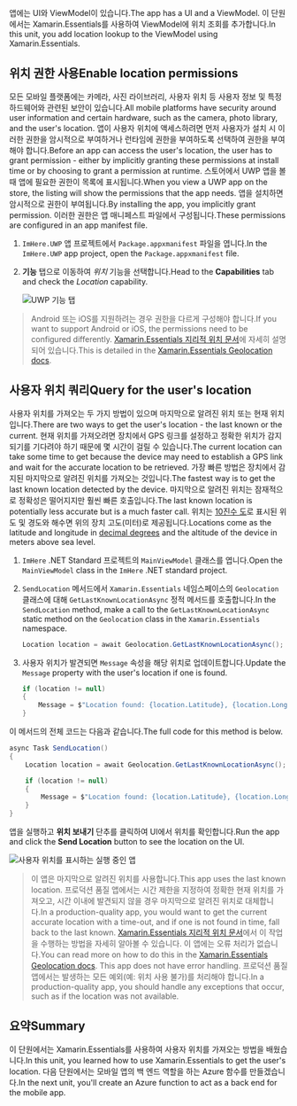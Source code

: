 <span data-ttu-id="97f57-101">앱에는 UI와 ViewModel이 있습니다.</span><span class="sxs-lookup"><span data-stu-id="97f57-101">The app has a UI and a ViewModel.</span></span> <span data-ttu-id="97f57-102">이 단원에서는 Xamarin.Essentials를 사용하여 ViewModel에 위치 조회를 추가합니다.</span><span class="sxs-lookup"><span data-stu-id="97f57-102">In this unit, you add location lookup to the ViewModel using Xamarin.Essentials.</span></span>

## <a name="enable-location-permissions"></a><span data-ttu-id="97f57-103">위치 권한 사용</span><span class="sxs-lookup"><span data-stu-id="97f57-103">Enable location permissions</span></span>

<span data-ttu-id="97f57-104">모든 모바일 플랫폼에는 카메라, 사진 라이브러리, 사용자 위치 등 사용자 정보 및 특정 하드웨어와 관련된 보안이 있습니다.</span><span class="sxs-lookup"><span data-stu-id="97f57-104">All mobile platforms have security around user information and certain hardware, such as the camera, photo library, and the user's location.</span></span> <span data-ttu-id="97f57-105">앱이 사용자 위치에 액세스하려면 먼저 사용자가 설치 시 이러한 권한을 암시적으로 부여하거나 런타임에 권한을 부여하도록 선택하여 권한을 부여해야 합니다.</span><span class="sxs-lookup"><span data-stu-id="97f57-105">Before an app can access the user's location, the user has to grant permission - either by implicitly granting these permissions at install time or by choosing to grant a permission at runtime.</span></span> <span data-ttu-id="97f57-106">스토어에서 UWP 앱을 볼 때 앱에 필요한 권한이 목록에 표시됩니다.</span><span class="sxs-lookup"><span data-stu-id="97f57-106">When you view a UWP app on the store, the listing will show the permissions that the app needs.</span></span> <span data-ttu-id="97f57-107">앱을 설치하면 암시적으로 권한이 부여됩니다.</span><span class="sxs-lookup"><span data-stu-id="97f57-107">By installing the app, you implicitly grant permission.</span></span> <span data-ttu-id="97f57-108">이러한 권한은 앱 매니페스트 파일에서 구성됩니다.</span><span class="sxs-lookup"><span data-stu-id="97f57-108">These permissions are configured in an app manifest file.</span></span>

1. <span data-ttu-id="97f57-109">`ImHere.UWP` 앱 프로젝트에서 `Package.appxmanifest` 파일을 엽니다.</span><span class="sxs-lookup"><span data-stu-id="97f57-109">In the `ImHere.UWP` app project, open the `Package.appxmanifest` file.</span></span>

1. <span data-ttu-id="97f57-110">**기능** 탭으로 이동하여 *위치* 기능을 선택합니다.</span><span class="sxs-lookup"><span data-stu-id="97f57-110">Head to the **Capabilities** tab and check the *Location* capability.</span></span>

    ![UWP 기능 탭](../media-drafts/4-uwp-location-capability.png)

> <span data-ttu-id="97f57-112">Android 또는 iOS를 지원하려는 경우 권한을 다르게 구성해야 합니다.</span><span class="sxs-lookup"><span data-stu-id="97f57-112">If you want to support Android or iOS, the permissions need to be configured differently.</span></span> <span data-ttu-id="97f57-113">[Xamarin.Essentials 지리적 위치 문서](https://docs.microsoft.com/xamarin/essentials/geolocation?tabs=android#getting-started)에 자세히 설명되어 있습니다.</span><span class="sxs-lookup"><span data-stu-id="97f57-113">This is detailed in the [Xamarin.Essentials Geolocation docs](https://docs.microsoft.com/xamarin/essentials/geolocation?tabs=android#getting-started).</span></span>

## <a name="query-for-the-users-location"></a><span data-ttu-id="97f57-114">사용자 위치 쿼리</span><span class="sxs-lookup"><span data-stu-id="97f57-114">Query for the user's location</span></span>

<span data-ttu-id="97f57-115">사용자 위치를 가져오는 두 가지 방법이 있으며 마지막으로 알려진 위치 또는 현재 위치입니다.</span><span class="sxs-lookup"><span data-stu-id="97f57-115">There are two ways to get the user's location - the last known or the current.</span></span> <span data-ttu-id="97f57-116">현재 위치를 가져오려면 장치에서 GPS 링크를 설정하고 정확한 위치가 감지되기를 기다려야 하기 때문에 몇 시간이 걸릴 수 있습니다.</span><span class="sxs-lookup"><span data-stu-id="97f57-116">The current location can take some time to get because the device may need to establish a GPS link and wait for the accurate location to be retrieved.</span></span> <span data-ttu-id="97f57-117">가장 빠른 방법은 장치에서 감지된 마지막으로 알려진 위치를 가져오는 것입니다.</span><span class="sxs-lookup"><span data-stu-id="97f57-117">The fastest way is to get the last known location detected by the device.</span></span> <span data-ttu-id="97f57-118">마지막으로 알려진 위치는 잠재적으로 정확성은 떨어지지만 훨씬 빠른 호출입니다.</span><span class="sxs-lookup"><span data-stu-id="97f57-118">The last known location is potentially less accurate but is a much faster call.</span></span> <span data-ttu-id="97f57-119">위치는 [10진수 도](https://en.wikipedia.org/wiki/Decimal_degrees)로 표시된 위도 및 경도와 해수면 위의 장치 고도(미터)로 제공됩니다.</span><span class="sxs-lookup"><span data-stu-id="97f57-119">Locations come as the latitude and longitude in [decimal degrees](https://en.wikipedia.org/wiki/Decimal_degrees) and the altitude of the device in meters above sea level.</span></span>

1. <span data-ttu-id="97f57-120">`ImHere` .NET Standard 프로젝트의 `MainViewModel` 클래스를 엽니다.</span><span class="sxs-lookup"><span data-stu-id="97f57-120">Open the `MainViewModel` class in the `ImHere` .NET standard project.</span></span>

1. <span data-ttu-id="97f57-121">`SendLocation` 메서드에서 `Xamarin.Essentials` 네임스페이스의 `Geolocation` 클래스에 대해 `GetLastKnownLocationAsync` 정적 메서드를 호출합니다.</span><span class="sxs-lookup"><span data-stu-id="97f57-121">In the `SendLocation` method, make a call to the `GetLastKnownLocationAsync` static method on the `Geolocation` class in the `Xamarin.Essentials` namespace.</span></span>

    ```cs
    Location location = await Geolocation.GetLastKnownLocationAsync();
    ```

1. <span data-ttu-id="97f57-122">사용자 위치가 발견되면 `Message` 속성을 해당 위치로 업데이트합니다.</span><span class="sxs-lookup"><span data-stu-id="97f57-122">Update the `Message` property with the user's location if one is found.</span></span>

    ```cs
    if (location != null)
    {
        Message = $"Location found: {location.Latitude}, {location.Longitude}.";
    }
    ```

<span data-ttu-id="97f57-123">이 메서드의 전체 코드는 다음과 같습니다.</span><span class="sxs-lookup"><span data-stu-id="97f57-123">The full code for this method is below.</span></span>

```cs
async Task SendLocation()
{
    Location location = await Geolocation.GetLastKnownLocationAsync();

    if (location != null)
    {
        Message = $"Location found: {location.Latitude}, {location.Longitude}.";
    }
}
```

<span data-ttu-id="97f57-124">앱을 실행하고 **위치 보내기** 단추를 클릭하여 UI에서 위치를 확인합니다.</span><span class="sxs-lookup"><span data-stu-id="97f57-124">Run the app and click the **Send Location** button to see the location on the UI.</span></span>

![사용자 위치를 표시하는 실행 중인 앱](../media-drafts/4-running-app-showing-location.png)

> <span data-ttu-id="97f57-126">이 앱은 마지막으로 알려진 위치를 사용합니다.</span><span class="sxs-lookup"><span data-stu-id="97f57-126">This app uses the last known location.</span></span> <span data-ttu-id="97f57-127">프로덕션 품질 앱에서는 시간 제한을 지정하여 정확한 현재 위치를 가져오고, 시간 이내에 발견되지 않을 경우 마지막으로 알려진 위치로 대체합니다.</span><span class="sxs-lookup"><span data-stu-id="97f57-127">In a production-quality app, you would want to get the current accurate location with a time-out, and if one is not found in time, fall back to the last known.</span></span> <span data-ttu-id="97f57-128">[Xamarin.Essentials 지리적 위치 문서](https://docs.microsoft.com/xamarin/essentials/geolocation?tabs=uwp#using-geolocation)에서 이 작업을 수행하는 방법을 자세히 알아볼 수 있습니다. 이 앱에는 오류 처리가 없습니다.</span><span class="sxs-lookup"><span data-stu-id="97f57-128">You can read more on how to do this in the [Xamarin.Essentials Geolocation docs](https://docs.microsoft.com/xamarin/essentials/geolocation?tabs=uwp#using-geolocation). This app does not have error handling.</span></span> <span data-ttu-id="97f57-129">프로덕션 품질 앱에서는 발생하는 모든 예외(예: 위치 사용 불가)를 처리해야 합니다.</span><span class="sxs-lookup"><span data-stu-id="97f57-129">In a production-quality app, you should handle any exceptions that occur, such as if the location was not available.</span></span>

## <a name="summary"></a><span data-ttu-id="97f57-130">요약</span><span class="sxs-lookup"><span data-stu-id="97f57-130">Summary</span></span>

<span data-ttu-id="97f57-131">이 단원에서는 Xamarin.Essentials를 사용하여 사용자 위치를 가져오는 방법을 배웠습니다.</span><span class="sxs-lookup"><span data-stu-id="97f57-131">In this unit, you learned how to use Xamarin.Essentials to get the user's location.</span></span> <span data-ttu-id="97f57-132">다음 단원에서는 모바일 앱의 백 엔드 역할을 하는 Azure 함수를 만들겠습니다.</span><span class="sxs-lookup"><span data-stu-id="97f57-132">In the next unit, you'll create an Azure function to act as a back end for the mobile app.</span></span>